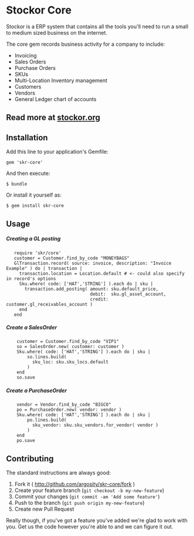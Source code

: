 # Stockor Core

Stockor is a ERP system that contains all the tools you'll need to run a small to medium sized business on the internet.

The core gem records business activity for a company to include:

 * Invoicing
 * Sales Orders
 * Purchase Orders
 * SKUs
 * Multi-Location Inventory management
 * Customers
 * Vendors
 * General Ledger chart of accounts

## Read more at [stockor.org](http://stockor.org/)

## Installation

Add this line to your application's Gemfile:

    gem 'skr-core'

And then execute:

    $ bundle

Or install it yourself as:

    $ gem install skr-core

Usage
------------------------------

##### Creating a GL posting

       require 'skr/core'
       customer = Customer.find_by_code "MONEYBAGS"
       GlTransaction.record( source: invoice, description: "Invoice Example" ) do | transaction |
         transaction.location = Location.default # <- could also specify in record's options
         Sku.where( code: ['HAT','STRING'] ).each do | sku |
           transaction.add_posting( amount: sku.default_price,
                                    debit:  sku.gl_asset_account,
                                    credit: customer.gl_receivables_account )
         end
       end

##### Create a SalesOrder

        customer = Customer.find_by_code "VIP1"
        so = SalesOrder.new( customer: customer )
        Sku.where( code: ['HAT','STRING'] ).each do | sku |
            so.lines.build(
              sku_loc: sku.sku_locs.default
            )
        end
        so.save

##### Create a PurchaseOrder

        vendor = Vendor.find_by_code "BIGCO"
        po = PurchaseOrder.new( vendor: vendor )
        Sku.where( code: ['HAT','STRING'] ).each do | sku |
            po.lines.build(
              sku_vendor: sku.sku_vendors.for_vendor( vendor )
            )
        end
        po.save

## Contributing

The standard instructions are always good:

 1. Fork it ( http://github.com/argosity/skr-core/fork )
 2. Create your feature branch (`git checkout -b my-new-feature`)
 3. Commit your changes (`git commit -am 'Add some feature'`)
 4. Push to the branch (`git push origin my-new-feature`)
 5. Create new Pull Request


Really though, if you've got a feature you've added we're glad to work with you.  Get us the code however you're able to and we can figure it out.
